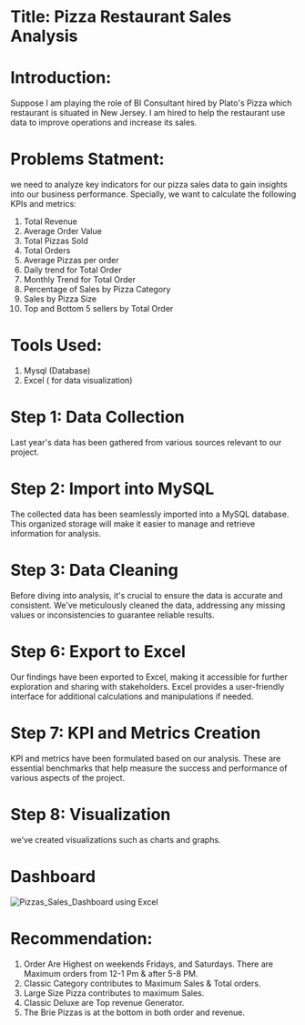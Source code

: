 # Title: Pizza Restaurant Sales Analysis

# Introduction: 
Suppose I am playing the role of BI Consultant hired by Plato's Pizza which restaurant is situated in New Jersey. I am hired to help the restaurant use data to improve operations and increase its sales.

# Problems Statment:
we need to analyze key indicators for our pizza sales data to gain insights into our business performance. Specially, we want to calculate the following KPIs and metrics:

1. Total Revenue
2. Average Order Value
3. Total Pizzas Sold
4. Total Orders
5. Average Pizzas per order
6. Daily trend for Total Order
7. Monthly Trend for Total Order
8. Percentage of Sales by Pizza Category
9. Sales by Pizza Size
10. Top and Bottom 5 sellers by Total Order


# Tools Used: 
1. Mysql (Database)
2. Excel ( for data visualization)

# Step 1: Data Collection
Last year's data has been gathered from various sources relevant to our project. 

# Step 2: Import into MySQL
The collected data has been seamlessly imported into a MySQL database. This organized storage will make it easier to manage and retrieve information for analysis.

# Step 3: Data Cleaning
Before diving into analysis, it's crucial to ensure the data is accurate and consistent. We've meticulously cleaned the data, addressing any missing values or inconsistencies to guarantee reliable results.


# Step 6: Export to Excel
Our findings have been exported to Excel, making it accessible for further exploration and sharing with stakeholders. Excel provides a user-friendly interface for additional calculations and manipulations if needed.

# Step 7: KPI and Metrics Creation
KPI and metrics have been formulated based on our analysis. These are essential benchmarks that help measure the success and performance of various aspects of the project.

# Step 8: Visualization
 we've created visualizations such as charts and graphs. 

# Dashboard
![Pizzas_Sales_Dashboard using Excel](https://github.com/mdrakibhasanrc/Pizza_resturant_Sales_Analysis/assets/103329593/9d7e0cbb-a819-4b05-95a0-0248a7a6622c)


# Recommendation:

1. Order Are Highest on weekends Fridays, and Saturdays. There are Maximum orders from 12-1 Pm & after 5-8 PM.
2. Classic Category contributes to Maximum Sales & Total orders.
3. Large Size Pizza contributes to maximum Sales.
4. Classic Deluxe are Top revenue Generator.
5. The Brie Pizzas is at the bottom in both order and revenue.

